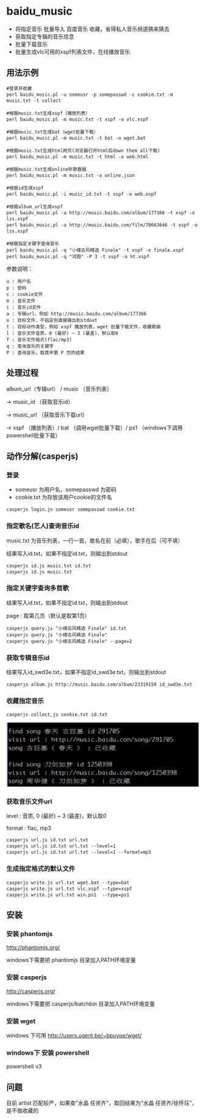 baidu_music
=================

- 将指定音乐 批量导入 百度音乐 收藏，省得私人音乐频道猜来猜去
- 获取指定专辑的音乐信息
- 批量下载音乐
- 批量生成vlc可用的xspf列表文件，在线播放音乐


用法示例
------------------------

```
#登录并收藏
perl baidu_music.pl -u someusr -p somepasswd -c cookie.txt -m music.txt -t collect

#根据music.txt生成xspf（播放列表）
perl baidu_music.pl -m music.txt -t xspf -o vlc.xspf

#根据music.txt生成bat（wget批量下载）
perl baidu_music.pl -m music.txt -t bat -o wget.bat

#根据music.txt生成html网页(浏览器打开html后down them all下载) 
perl baidu_music.pl -m music.txt -t html -o web.html

#根据music.txt生成online听歌数据
perl baidu_music.pl -m music.txt -o online.json

#根据id生成xspf
perl baidu_music.pl -i music_id.txt -t xspf -o web.xspf

#根据album_url生成xspf
perl baidu_music.pl -a http://music.baidu.com/album/177366 -t xspf -o lzs.xspf
perl baidu_music.pl -a http://music.baidu.com/film/70663646 -t xspf -o lzs.xspf

#根据指定关键字查询音乐
perl baidu_music.pl -q "小楼古风精选 Finale" -t xspf -o finale.xspf
perl baidu_music.pl -q "河图" -P 3 -t xspf -o ht.xspf
```

参数说明：
```
u : 用户名
p : 密码
c : cookie文件
m : 音乐文件
i : 音乐id文件
a : 专辑url，例如 http://music.baidu.com/album/177366
o : 目标文件，不指定则直接输出到stdout
t : 目标动作类型，例如 xspf 播放列表，wget 批量下载文件，收藏歌曲
l : 音乐文件音质，0 (最好) ~ 3 (最差)，默认取0
f : 音乐文件格式(flac/mp3)
q : 查询音乐的关键字
P : 查询音乐，取其中第 P 页的结果
```

处理过程
--------

album_url（专辑url） / music （音乐列表）

->  music_id （获取音乐id）

-> music_url （获取音乐下载url）

->  xspf （播放列表）/ bat （调用wget批量下载）/ ps1 （windows下调用powershell批量下载）


动作分解(casperjs)
------------------

### 登录
- someusr 为用户名，somepasswd 为密码
- cookie.txt 为存放该用户cookie的文件名
```
casperjs login.js someusr somepasswd cookie.txt
```

### 指定歌名(艺人)查询音乐id

music.txt 为音乐列表，一行一首，歌名在前（必填），歌手在后（可不填）

结果写入id.txt，如果不指定id.txt，则输出到stdout

```
casperjs id.js music.txt id.txt
casperjs id.js music.txt
```

### 指定关键字查询多首歌

结果写入id.txt，如果不指定id.txt，则输出到stdout

page : 取第几页（默认是取第1页）

```
casperjs query.js "小楼古风精选 Finale" id.txt
casperjs query.js "小楼古风精选 Finale"
casperjs query.js "小楼古风精选 Finale" --page=2
```

### 获取专辑音乐id
结果写入id_swd3e.txt，如果不指定id_swd3e.txt，则输出到stdout
```
casperjs album.js http://music.baidu.com/album/23319159 id_swd3e.txt
```

### 收藏指定音乐
```
casperjs collect.js cookie.txt id.txt
```
![collect.png](collect.png)


### 获取音乐文件url
level : 音质, 0 (最好) ~ 3 (最差)，默认取0

format :  flac, mp3

```
casperjs url.js id.txt url.txt
casperjs url.js id.txt url.txt --level=1
casperjs url.js id.txt url.txt --level=1 --format=mp3
```

### 生成指定格式的默认文件
```
casperjs write.js url.txt wget.bat --type=bat
casperjs write.js url.txt vlc.xspf --type=xspf
casperjs write.js url.txt win.ps1  --type=ps1
```

安装
----

### 安装 phantomjs

http://phantomjs.org/

windows下需要把 phantomjs 目录加入PATH环境变量

### 安装 casperjs

http://casperjs.org/

windows下需要把 casperjs/batchbin 目录加入PATH环境变量

### 安装 wget

windows 下可用 http://users.ugent.be/~bpuype/wget/

### windows下 安装 powershell

powershell v3


问题
----

目前 artist 匹配较严，如果查"水晶 任贤齐"，取回结果为"水晶 任贤齐/徐怀珏"，是不做收藏的


